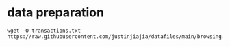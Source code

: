 
# data preparation

```shell
wget -O transactions.txt  https://raw.githubusercontent.com/justinjiajia/datafiles/main/browsing.csv
```
